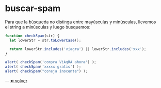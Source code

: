 # buscar-spam

Para que la búsqueda no distinga entre mayúsculas y minúsculas, llevemos el string a minúsculas y luego busquemos:

````js
function checkSpam(str) {
  let lowerStr = str.toLowerCase();

  return lowerStr.includes('viagra') || lowerStr.includes('xxx');
}

alert( checkSpam('compra ViAgRA ahora') );
alert( checkSpam('xxxxx gratis') );
alert( checkSpam("coneja inocente") );
````

--
[⬅️ volver](https://github.com/VictorHugoAguilar/javascript-interview-questions-explained/blob/main/theory/data-types/string/readme.md#buscar-spam)
